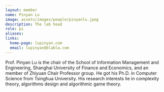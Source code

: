 ```yaml
---
layout: member
name: Pinyan Lu
image: assets/images/people/pinyanlu.jpeg
description: The lab head
role: pi
aliases:
links:
  home-page: lupinyan.com
  email: lupinyan@blabla.com
---
```


Prof. Pinyan Lu is the chair of the School of Information Management and Engineering, Shanghai University of Finance and Economics, and an member of Zhiyuan Chair Professor group. He got his Ph.D. in Computer Science from Tsinghua University. His research interests lie in complexity theory, algorithms design and algorithmic game theory.
